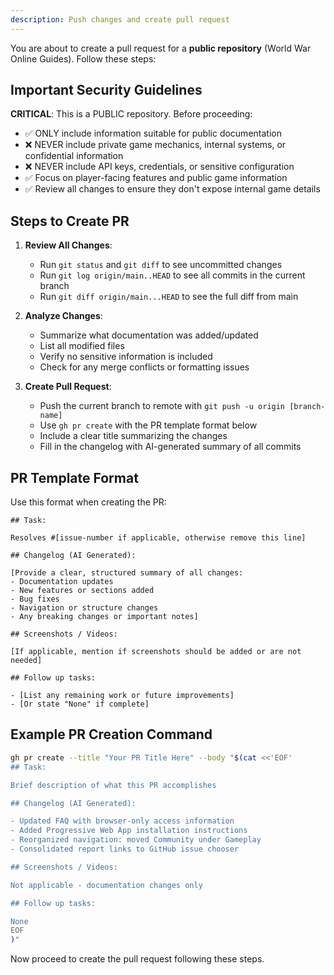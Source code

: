 ```yaml
---
description: Push changes and create pull request
---
```


You are about to create a pull request for a **public repository** (World War Online Guides). Follow these steps:

## Important Security Guidelines

**CRITICAL**: This is a PUBLIC repository. Before proceeding:
- ✅ ONLY include information suitable for public documentation
- ❌ NEVER include private game mechanics, internal systems, or confidential information
- ❌ NEVER include API keys, credentials, or sensitive configuration
- ✅ Focus on player-facing features and public game information
- ✅ Review all changes to ensure they don't expose internal game details

## Steps to Create PR

1. **Review All Changes**:
   - Run `git status` and `git diff` to see uncommitted changes
   - Run `git log origin/main..HEAD` to see all commits in the current branch
   - Run `git diff origin/main...HEAD` to see the full diff from main

2. **Analyze Changes**:
   - Summarize what documentation was added/updated
   - List all modified files
   - Verify no sensitive information is included
   - Check for any merge conflicts or formatting issues

3. **Create Pull Request**:
   - Push the current branch to remote with `git push -u origin [branch-name]`
   - Use `gh pr create` with the PR template format below
   - Include a clear title summarizing the changes
   - Fill in the changelog with AI-generated summary of all commits

## PR Template Format

Use this format when creating the PR:

```
## Task:

Resolves #[issue-number if applicable, otherwise remove this line]

## Changelog (AI Generated):

[Provide a clear, structured summary of all changes:
- Documentation updates
- New features or sections added
- Bug fixes
- Navigation or structure changes
- Any breaking changes or important notes]

## Screenshots / Videos:

[If applicable, mention if screenshots should be added or are not needed]

## Follow up tasks:

- [List any remaining work or future improvements]
- [Or state "None" if complete]
```

## Example PR Creation Command

```bash
gh pr create --title "Your PR Title Here" --body "$(cat <<'EOF'
## Task:

Brief description of what this PR accomplishes

## Changelog (AI Generated):

- Updated FAQ with browser-only access information
- Added Progressive Web App installation instructions
- Reorganized navigation: moved Community under Gameplay
- Consolidated report links to GitHub issue chooser

## Screenshots / Videos:

Not applicable - documentation changes only

## Follow up tasks:

None
EOF
)"
```

Now proceed to create the pull request following these steps.
